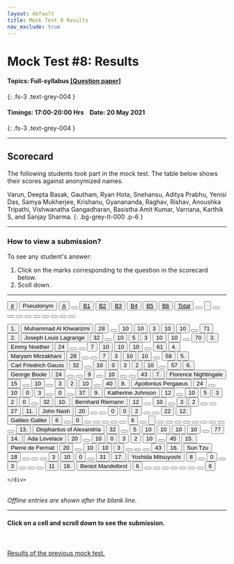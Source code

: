```yaml
---
layout: default
title: Mock Test 8 Results
nav_exclude: true
---
```



#  Mock Test #8: Results

#### Topics: Full-syllabus  [[Question paper]](/docs/mock_test/008_may_20_full)
{: .fs-3 .text-grey-004 }


#### Timings: 17:00-20:00 Hrs &nbsp;&nbsp;  Date: 20 May 2021
{: .fs-3 .text-grey-004 }

---


## Scorecard


The following students took part in the mock test. The table below shows their scores against anonymized names.



Varun, Deepta Basak, Gautham, Ryan Hota,  Snehansu,  Aditya Prabhu,  Yenisi Das,  Samya Mukherjee,
Krishanu,  Gyanananda,  Raghav,  Rishav,  Anoushka Tripathi,  Vishwanatha Gangadharan,  Basistha Amit Kumar,
Varnana,  Karthik S,  and Sanjay Sharma.
{: .bg-grey-lt-000 .p-6 }


---

### How to view a submission?

To see any student's answer:

1. Click on the marks corresponding to the question in the scorecard below.
2. Scoll down.


---

  <div class="markpalette">
      <div class="markpalette-keys">

<button class="markbutton white"><u>#</u></button>
<input type="button" class="markbutton white" value="Pseudonym"/>
<button class="markbutton white"><u>A</u></button>
<button class="markbutton white"></button>
<button class="markbutton white"><u>B1</u></button>
<button class="markbutton white"><u>B2</u></button>
<button class="markbutton white"><u>B3</u></button>
<button class="markbutton white"><u>B4</u></button>
<button class="markbutton white"><u>B5</u></button>
<button class="markbutton white"><u>B6</u></button>
<button class="markbutton white"><u>Total</u></button>
<button class="markbutton white"></button>
<input type="button" class="markbutton white" value=""/>
<button class="markbutton white" ></button>
<button class="markbutton white"></button>
<button class="markbutton white"></button>
<button class="markbutton white"></button>
<button class="markbutton white"></button>
<button class="markbutton white"></button>
<button class="markbutton white"></button>
<button class="markbutton white"></button>
<button class="markbutton white"></button>




<button class="markbutton rank">1. </button>
<input type="button" class="markbutton white" value="Muhammad Al Khwarizmi"/>
<button class="markbutton blank" onclick = "markdisplay('Muhammad_Al_Khwarizmi/PartA',8)">28</button>
<button class="button white"></button>
<button class="markbutton right" onclick = "markdisplay('Muhammad_Al_Khwarizmi/B1',8)">10</button>
<button class="markbutton right" onclick = "markdisplay('Muhammad_Al_Khwarizmi/B2',8)">10</button>
<button class="markbutton wrong" onclick = "markdisplay('Muhammad_Al_Khwarizmi/B3',8)">3</button>
<button class="markbutton right" onclick = "markdisplay('Muhammad_Al_Khwarizmi/B4',8)">10</button>
<button class="markbutton right" onclick = "markdisplay('Muhammad_Al_Khwarizmi/B5',8)">10</button>
<button class="button blank"></button>
<button class="markbutton total">71</button>
<button class="markbutton rank">2. </button>
<input type="button" class="markbutton white" value="Joseph Louis Lagrange"/>
<button class="markbutton blank" onclick = "markdisplay('Joseph_Louis_Lagrange/PartA',8)">32</button>
<button class="button white"></button>
<button class="markbutton right" onclick = "markdisplay('Joseph_Louis_Lagrange/B1',8)">10</button>
<button class="markbutton right" onclick = "markdisplay('Joseph_Louis_Lagrange/B2',8)">5</button>
<button class="markbutton wrong" onclick = "markdisplay('Joseph_Louis_Lagrange/B3',8)">3</button>
<button class="markbutton right" onclick = "markdisplay('Joseph_Louis_Lagrange/B4',8)">10</button>
<button class="markbutton right" onclick = "markdisplay('Joseph_Louis_Lagrange/B5',8)">10</button>
<button class="button blank"></button>
<button class="markbutton total">70</button>
<button class="markbutton rank">3. </button>
<input type="button" class="markbutton white" value="Emmy Noether"/>
<button class="markbutton blank" onclick = "markdisplay('Emmy_Noether/PartA',8)">24</button>
<button class="button white"></button>
<button class="button blank"></button>
<button class="markbutton right" onclick = "markdisplay('Emmy_Noether/B2',8)">7</button>
<button class="markbutton right" onclick = "markdisplay('Emmy_Noether/B3',8)">10</button>
<button class="markbutton right" onclick = "markdisplay('Emmy_Noether/B4',8)">10</button>
<button class="markbutton right" onclick = "markdisplay('Emmy_Noether/B5',8)">10</button>
<button class="button blank"></button>
<button class="markbutton total">61</button>
<button class="markbutton rank">4. </button>
<input type="button" class="markbutton white" value="Maryam Mirzakhani"/>
<button class="markbutton blank" onclick = "markdisplay('Maryam_Mirzakhani/PartA',8)">28</button>
<button class="button white"></button>
<button class="button blank"></button>
<button class="markbutton right" onclick = "markdisplay('Maryam_Mirzakhani/B2',8)">7</button>
<button class="markbutton wrong" onclick = "markdisplay('Maryam_Mirzakhani/B3',8)">3</button>
<button class="markbutton right" onclick = "markdisplay('Maryam_Mirzakhani/B4',8)">10</button>
<button class="markbutton right" onclick = "markdisplay('Maryam_Mirzakhani/B5',8)">10</button>
<button class="button blank"></button>
<button class="markbutton total">58</button>
<button class="markbutton rank">5. </button>
<input type="button" class="markbutton white" value="Carl Friedrich Gauss"/>
<button class="markbutton blank" onclick = "markdisplay('Carl_Friedrich_Gauss/PartA',8)">32</button>
<button class="button white"></button>
<button class="markbutton right" onclick = "markdisplay('Carl_Friedrich_Gauss/B1',8)">10</button>
<button class="markbutton wrong" onclick = "markdisplay('Carl_Friedrich_Gauss/B2',8)">0</button>
<button class="markbutton wrong" onclick = "markdisplay('Carl_Friedrich_Gauss/B3',8)">3</button>
<button class="markbutton wrong" onclick = "markdisplay('Carl_Friedrich_Gauss/B4',8)">2</button>
<button class="markbutton right" onclick = "markdisplay('Carl_Friedrich_Gauss/B5',8)">10</button>
<button class="button blank"></button>
<button class="markbutton total">57</button>
<button class="markbutton rank">6. </button>
<input type="button" class="markbutton white" value="George Boole"/>
<button class="markbutton blank" onclick = "markdisplay('George_Boole/PartA',8)">24</button>
<button class="button white"></button>
<button class="button blank"></button>
<button class="markbutton right" onclick = "markdisplay('George_Boole/B2',8)">9</button>
<button class="button blank"></button>
<button class="markbutton right" onclick = "markdisplay('George_Boole/B4',8)">10</button>
<button class="button blank"></button>
<button class="button blank"></button>
<button class="markbutton total">43</button>
<button class="markbutton rank">7. </button>
<input type="button" class="markbutton white" value="Florence Nightingale"/>
<button class="markbutton blank" onclick = "markdisplay('Florence_Nightingale/PartA',8)">15</button>
<button class="button white"></button>
<button class="markbutton right" onclick = "markdisplay('Florence_Nightingale/B1',8)">10</button>
<button class="button blank"></button>
<button class="markbutton wrong" onclick = "markdisplay('Florence_Nightingale/B3',8)">3</button>
<button class="markbutton wrong" onclick = "markdisplay('Florence_Nightingale/B4',8)">2</button>
<button class="markbutton right" onclick = "markdisplay('Florence_Nightingale/B5',8)">10</button>
<button class="button blank"></button>
<button class="markbutton total">40</button>
<button class="markbutton rank">8. </button>
<input type="button" class="markbutton white" value="Apollonius Pergaeus"/>
<button class="markbutton blank" onclick = "markdisplay('Apollonius_Pergaeus/PartA',8)">24</button>
<button class="button white"></button>
<button class="markbutton right" onclick = "markdisplay('Apollonius_Pergaeus/B1',8)">10</button>
<button class="markbutton wrong" onclick = "markdisplay('Apollonius_Pergaeus/B2',8)">0</button>
<button class="markbutton wrong" onclick = "markdisplay('Apollonius_Pergaeus/B3',8)">3</button>
<button class="button blank"></button>
<button class="markbutton wrong" onclick = "markdisplay('Apollonius_Pergaeus/B5',8)">0</button>
<button class="button blank"></button>
<button class="markbutton total">37</button>
<button class="markbutton rank">9. </button>
<input type="button" class="markbutton white" value="Katherine Johnson"/>
<button class="markbutton blank" onclick = "markdisplay('Katherine_Johnson/PartA',8)">12</button>
<button class="button white"></button>
<button class="markbutton right" onclick = "markdisplay('Katherine_Johnson/B1',8)">10</button>
<button class="markbutton right" onclick = "markdisplay('Katherine_Johnson/B2',8)">5</button>
<button class="markbutton wrong" onclick = "markdisplay('Katherine_Johnson/B3',8)">3</button>
<button class="markbutton wrong" onclick = "markdisplay('Katherine_Johnson/B4',8)">2</button>
<button class="markbutton wrong" onclick = "markdisplay('Katherine_Johnson/B5',8)">0</button>
<button class="button blank"></button>
<button class="markbutton total">32</button>
<button class="markbutton rank">10. </button>
<input type="button" class="markbutton white" value="Bernhard Riemann"/>
<button class="markbutton blank" onclick = "markdisplay('Bernhard_Riemann/PartA',8)">12</button>
<button class="button white"></button>
<button class="markbutton right" onclick = "markdisplay('Bernhard_Riemann/B1',8)">10</button>
<button class="button blank"></button>
<button class="markbutton wrong" onclick = "markdisplay('Bernhard_Riemann/B3',8)">3</button>
<button class="markbutton wrong" onclick = "markdisplay('Bernhard_Riemann/B4',8)">2</button>
<button class="button blank"></button>
<button class="button blank"></button>
<button class="markbutton total">27</button>
<button class="markbutton rank">11. </button>
<input type="button" class="markbutton white" value="John Nash"/>
<button class="markbutton blank" onclick = "markdisplay('John_Nash/PartA',8)">20</button>
<button class="button white"></button>
<button class="button blank"></button>
<button class="markbutton wrong" onclick = "markdisplay('John_Nash/B2',8)">0</button>
<button class="markbutton wrong" onclick = "markdisplay('John_Nash/B3',8)">0</button>
<button class="markbutton wrong" onclick = "markdisplay('John_Nash/B4',8)">2</button>
<button class="button blank"></button>
<button class="button blank"></button>
<button class="markbutton total">22</button>
<button class="markbutton rank">12. </button>
<input type="button" class="markbutton white" value="Galileo Galilei"/>
<button class="markbutton blank" onclick = "markdisplay('Galileo_Galilei/PartA',8)">6</button>
<button class="button white"></button>
<button class="markbutton wrong" onclick = "markdisplay('Galileo_Galilei/B1',8)">0</button>
<button class="button blank"></button>
<button class="button blank"></button>
<button class="button blank"></button>
<button class="button blank"></button>
<button class="button blank"></button>
<button class="markbutton total">6</button>
<button class="markbutton white"></button>
<input type="button" class="markbutton white" value=""/>
<button class="markbutton white"></button>
<button class="markbutton white"></button>
<button class="markbutton white"></button>
<button class="markbutton white"></button>
<button class="markbutton white"></button>
<button class="markbutton white"></button>
<button class="markbutton white"></button>
<button class="markbutton white"></button>
<button class="markbutton white"></button>
<button class="markbutton rank">13. </button>
<input type="button" class="markbutton white" value="Diophantus of Alexandria"/>
<button class="markbutton blank" onclick = "markdisplay('Diophantus_of_Alexandria/PartA',8)">32</button>
<button class="button white"></button>
<button class="markbutton right" onclick = "markdisplay('Diophantus_of_Alexandria/B1',8)">5</button>
<button class="markbutton right" onclick = "markdisplay('Diophantus_of_Alexandria/B2',8)">10</button>
<button class="markbutton right" onclick = "markdisplay('Diophantus_of_Alexandria/B3',8)">10</button>
<button class="markbutton right" onclick = "markdisplay('Diophantus_of_Alexandria/B4',8)">10</button>
<button class="markbutton right" onclick = "markdisplay('Diophantus_of_Alexandria/B5',8)">10</button>
<button class="button blank"></button>
<button class="markbutton total">77</button>
<button class="markbutton rank">14. </button>
<input type="button" class="markbutton white" value="Ada Lovelace"/>
<button class="markbutton blank" onclick = "markdisplay('Ada_Lovelace/PartA',8)">20</button>
<button class="button white"></button>
<button class="markbutton right" onclick = "markdisplay('Ada_Lovelace/B1',8)">10</button>
<button class="markbutton wrong" onclick = "markdisplay('Ada_Lovelace/B2',8)">0</button>
<button class="markbutton wrong" onclick = "markdisplay('Ada_Lovelace/B3',8)">3</button>
<button class="markbutton wrong" onclick = "markdisplay('Ada_Lovelace/B4',8)">2</button>
<button class="markbutton right" onclick = "markdisplay('Ada_Lovelace/B5',8)">10</button>
<button class="button blank"></button>
<button class="markbutton total">45</button>
<button class="markbutton rank">15. </button>
<input type="button" class="markbutton white" value="Pierre de Fermat"/>
<button class="markbutton blank" onclick = "markdisplay('Pierre_de_Fermat/PartA',8)">20</button>
<button class="button white"></button>
<button class="markbutton right" onclick = "markdisplay('Pierre_de_Fermat/B1',8)">10</button>
<button class="markbutton right" onclick = "markdisplay('Pierre_de_Fermat/B2',8)">10</button>
<button class="markbutton wrong" onclick = "markdisplay('Pierre_de_Fermat/B3',8)">3</button>
<button class="button blank"></button>
<button class="button blank"></button>
<button class="button blank"></button>
<button class="markbutton total">43</button>
<button class="markbutton rank">16. </button>
<input type="button" class="markbutton white" value="Sun Tzu"/>
<button class="markbutton blank" onclick = "markdisplay('Sun_Tzu/PartA',8)">18</button>
<button class="button white"></button>
<button class="button blank"></button>
<button class="button blank"></button>
<button class="markbutton wrong" onclick = "markdisplay('Sun_Tzu/B3',8)">3</button>
<button class="markbutton right" onclick = "markdisplay('Sun_Tzu/B4',8)">10</button>
<button class="markbutton wrong" onclick = "markdisplay('Sun_Tzu/B5',8)">0</button>
<button class="button blank"></button>
<button class="markbutton total">31</button>
<button class="markbutton rank">17. </button>
<input type="button" class="markbutton white" value="Yoshida Mitsuyoshi"/>
<button class="markbutton blank" onclick = "markdisplay('Yoshida_Mitsuyoshi/PartA',8)">8</button>
<button class="button white"></button>
<button class="markbutton wrong" onclick = "markdisplay('Yoshida_Mitsuyoshi/B1',8)">0</button>
<button class="button blank"></button>
<button class="markbutton wrong" onclick = "markdisplay('Yoshida_Mitsuyoshi/B3',8)">3</button>
<button class="button blank"></button>
<button class="button blank"></button>
<button class="button blank"></button>
<button class="markbutton total">11</button>
<button class="markbutton rank">18. </button>
<input type="button" class="markbutton white" value="Beniot Mandelbrot"/>
<button class="markbutton blank" onclick = "markdisplay('Beniot_Mandelbrot/PartA',8)">6</button>
<button class="button white"></button>
<button class="button blank"></button>
<button class="button blank"></button>
<button class="button blank"></button>
<button class="button blank"></button>
<button class="button blank"></button>
<button class="button blank"></button>
<button class="markbutton total">6</button>




    </div>
</div>

<br>
<i>Offline entries are shown after the blank line.</i>

<hr>

<div style="min-height:2px" id="themarktext">
<h4>Click on a cell and scroll down to see the submission.</h4>
</div>


<br>
<br>
<a href="/docs/mock_test/007_may_6_scorecard">Results of the previous mock test.</a>
<br>



